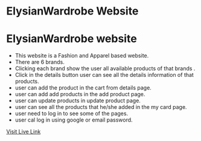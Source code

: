 # ElysianWardrobe Website
<!-- 
This template provides a minimal setup to get React working in Vite with HMR and some ESLint rules.

Currently, two official plugins are available:

- [@vitejs/plugin-react](https://github.com/vitejs/vite-plugin-react/blob/main/packages/plugin-react/README.md) uses [Babel](https://babeljs.io/) for Fast Refresh
- [@vitejs/plugin-react-swc](https://github.com/vitejs/vite-plugin-react-swc) uses [SWC](https://swc.rs/) for Fast Refresh -->

# ElysianWardrobe website

- This website is a Fashion and Apparel based website.
- There are 6 brands.
- Clicking each brand show the user all available products of that brands .
- Click in the details button user can see all the details information of that products.
- user can add the product in the cart from details page.
- user can add add products in the add product page.
- user can update products in update product page.
- user can see all the products that he/she added in the my card page.
- user need to log in to see some of the pages.
- user cal log in using google or email password.
 


[Visit Live Link](https://elysian-wardrobe.web.app/)
